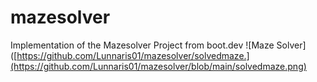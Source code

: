 # mazesolver

Implementation of the Mazesolver Project from boot.dev
![Maze Solver] ([https://github.com/Lunnaris01/mazesolver/solvedmaze.](https://github.com/Lunnaris01/mazesolver/blob/main/solvedmaze.png)
